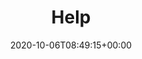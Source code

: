 ---
weight: 500
title: "Help"
description: "Help using the Lotus Docs theme."
icon: help
lead: ""
date: 2020-10-06T08:49:15+00:00
lastmod: 2020-10-06T08:49:15+00:00
draft: false
images: []
---